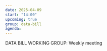 ```yaml
---
date: 2025-04-09
start: "14:00"
upcoming: true
group: data-bill
agenda: 
--- 
```

DATA BILL WORKING GROUP: Weekly meeting